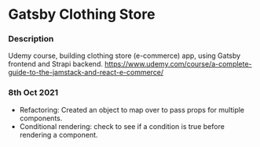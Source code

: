 # Gatsby Clothing Store

### Description
Udemy course, building clothing store (e-commerce) app, using Gatsby frontend and Strapi backend.
https://www.udemy.com/course/a-complete-guide-to-the-jamstack-and-react-e-commerce/

### 8th Oct 2021
* Refactoring: Created an object to map over to pass props for multiple components.
* Conditional rendering: check to see if a condition is true before rendering a component. 